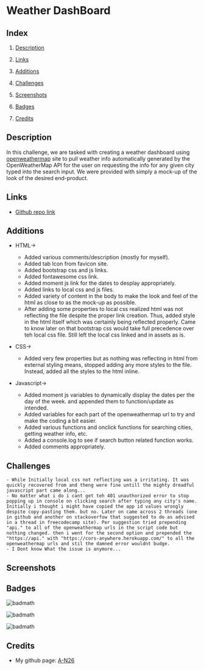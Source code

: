 # Weather DashBoard

## Index

1. [Description](#Description)

2. [Links](#Links)

3. [Additions](#Additions)

4. [Challenges](#Challenges)

5. [Screenshots](#Screenshots)

6. [Badges](#Badges)

7. [Credits](#Credits)

## Description

In this challenge, we are tasked with creating a weather dashboard using [openweathermap](#https://openweathermap.org/) site to pull weather info automatically generated by the OpenWeatherMap API for the user on requesting the info for any given city typed into the search input. We were provided with simply a mock-up of the look of the desired end-product.

## Links

- [Github repo link](https://github.com/A-N26/Weather-DashBoard.git)

## Additions

- HTML→
  - Added various comments/description (mostly for myself).
  - Added tab Icon from favicon site.
  - Added bootstrap css and js links.
  - Added fontawesome css link.
  - Added moment js link for the dates to desplay appropriately.
  - Added links to local css and js files.
  - Added variety of content in the body to make the look and feel of the html as close to as the mock-up as possible.
  - After adding some properties to local css realized html was not reflecting the file despite the proper link creation. Thus, added style in the html itself which was certainly being reflected properly. Came to know later on that bootstrap css would take full precedence over teh local css file. Still left the local css linked  and in assets as is.

- CSS→
  - Added very few properties but as nothing was reflecting in html from external styling means, stopped adding any more styles to the file. Instead, added all the styles to the html inline.

- Javascript→
  - Added moment js variables to dynamically display the dates per the day of the week. and appended them to function/update as intended.
  - Added variables for each part of the openweathermap url to try and make the coding a bit easier.
  - Added various functions and onclick functions for searching cities, getting weather info, etc.
  - Added a console.log to see if search button related function works.
  - Added comments appropriately.

## Challenges

    - While Initially local css not reflecting was a irritating. It was quickly recovered from and theng were fine untill the mighty dreadful javascript part came along...
    - No matter what i do i cant get teh 401 unauthorized error to stop popping up in console on clicking search after typing any city's name. Initially i thought i might have copied the app id values wrongly despite copy-pasting them. but no. Later on came across 2 threads (one in github and another on stackoverfow that suggested to do as advised in a thread in freecodecamp site). Per suggestion tried prepending "api." to all of the openweathermap urls in the script code but nothing changed. then i went for the second option and prepended the "https://api." with "https://cors-anywhere.herokuapp.com/" to all the openweathermap urls and stil the damned error wouldnt budge.
    - I Dont know What the issue is anymore...

## Screenshots

## Badges

![badmath](https://img.shields.io/badge/HTML-239120?style=for-the-badge&logo=html5&logoColor=white)

![badmath](https://img.shields.io/badge/CSS-Style-blue)

![badmath](https://img.shields.io/badge/JS-JavaScript-yellow)

## Credits

- My github page: [A-N26](https://github.com/A-N26)
